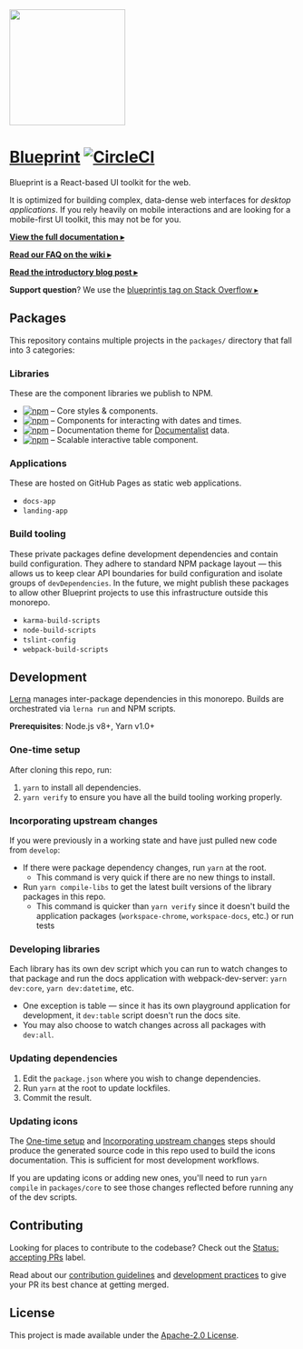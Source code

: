 <img height="204" src="https://cloud.githubusercontent.com/assets/464822/20228152/d3f36dc2-a804-11e6-80ff-51ada2d13ea7.png">

# [Blueprint](http://blueprintjs.com/) [![CircleCI](https://circleci.com/gh/palantir/blueprint.svg?style=svg&circle-token=4725ab38f16004566d6430180663d7e7f9f5da9d)](https://circleci.com/gh/palantir/blueprint)

Blueprint is a React-based UI toolkit for the web.

It is optimized for building complex, data-dense web interfaces for _desktop applications_.
If you rely heavily on mobile interactions and are looking for a mobile-first UI toolkit, this may not be for you.

[**View the full documentation ▸**](http://blueprintjs.com/docs)

[**Read our FAQ on the wiki ▸**](https://github.com/palantir/blueprint/wiki/Frequently-Asked-Questions)

[**Read the introductory blog post ▸**](https://medium.com/@palantir/scaling-product-design-with-blueprint-25492827bb4a)

**Support question**? We use the [blueprintjs tag on Stack Overflow ▸](http://stackoverflow.com/questions/tagged/blueprintjs)

## Packages

This repository contains multiple projects in the `packages/` directory that fall into 3 categories:

### Libraries

These are the component libraries we publish to NPM.

- [![npm](https://img.shields.io/npm/v/@blueprintjs/core.svg?label=@blueprintjs/core)](https://www.npmjs.com/package/@blueprintjs/core) &ndash; Core styles & components.
- [![npm](https://img.shields.io/npm/v/@blueprintjs/datetime.svg?label=@blueprintjs/datetime)](https://www.npmjs.com/package/@blueprintjs/datetime) &ndash; Components for interacting with dates and times.
- [![npm](https://img.shields.io/npm/v/@blueprintjs/docs.svg?label=@blueprintjs/docs)](https://www.npmjs.com/package/@blueprintjs/docs) &ndash; Documentation theme for [Documentalist](https://github.com/palantir/documentalist) data.
- [![npm](https://img.shields.io/npm/v/@blueprintjs/table.svg?label=@blueprintjs/table)](https://www.npmjs.com/package/@blueprintjs/table) &ndash; Scalable interactive table component.

### Applications

These are hosted on GitHub Pages as static web applications.

- `docs-app`
- `landing-app`

### Build tooling

These private packages define development dependencies and contain build configuration. They adhere to standard NPM package layout &mdash; this allows us to keep clear API boundaries for build configuration and isolate groups of `devDependencies`. In the future, we might publish these packages to allow other Blueprint projects to use this infrastructure outside this monorepo.

- `karma-build-scripts`
- `node-build-scripts`
- `tslint-config`
- `webpack-build-scripts`

## Development

[Lerna](https://lernajs.io/) manages inter-package dependencies in this monorepo.
Builds are orchestrated via `lerna run` and NPM scripts.

__Prerequisites__: Node.js v8+, Yarn v1.0+

### One-time setup

After cloning this repo, run:

1. `yarn` to install all dependencies.
1. `yarn verify` to ensure you have all the build tooling working properly.

### Incorporating upstream changes

If you were previously in a working state and have just pulled new code from `develop`:

- If there were package dependency changes, run `yarn` at the root.
  - This command is very quick if there are no new things to install.
- Run `yarn compile-libs` to get the latest built versions of the library packages in this repo.
  - This command is quicker than `yarn verify` since it doesn't build the application packages (`workspace-chrome`, `workspace-docs`, etc.) or run tests

### Developing libraries

Each library has its own dev script which you can run to watch changes to that package and run the docs application with webpack-dev-server: `yarn dev:core`, `yarn dev:datetime`, etc.

- One exception is table &mdash; since it has its own playground application for development, it `dev:table` script doesn't run the docs site.
- You may also choose to watch changes across all packages with `dev:all`.

### Updating dependencies

1. Edit the `package.json` where you wish to change dependencies.
1. Run `yarn` at the root to update lockfiles.
1. Commit the result.

### Updating icons

The [One-time setup](#one-time-setup) and [Incorporating upstream changes](#incorporating-upstream-changes) steps should produce the generated
source code in this repo used to build the icons documentation. This is sufficient for most development workflows.

If you are updating icons or adding new ones, you'll need to run `yarn compile` in `packages/core` to see those changes reflected before
running any of the dev scripts.

## Contributing

Looking for places to contribute to the codebase? Check out the
[Status: accepting PRs](https://github.com/palantir/blueprint/labels/Status%3A%20accepting%20PRs) label.

Read about our [contribution guidelines](https://github.com/palantir/blueprint/blob/master/CONTRIBUTING.md) and
[development practices](https://github.com/palantir/blueprint/wiki/Development-Practices) to give your PR
its best chance at getting merged.

## License

This project is made available under the [Apache-2.0 License](https://github.com/palantir/blueprint/blob/master/LICENSE).

